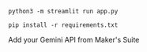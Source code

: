 ```
python3 -m streamlit run app.py
```
```
pip install -r requirements.txt
```
Add your Gemini API from Maker's Suite
